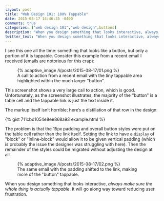 ```yaml
---
layout: post
title: "Web Design 101: 100% Tappable"
date: 2015-08-17 14:46:35 -0400
comments: true
categories: ["web design 101","web design",buttons]
description: "When you design something that looks interactive, always make sure the whole thing is actually tappable."
twitter_text: "When you design something that looks interactive, always make sure the whole thing is actually tappable."
---
```


I see this one all the time: something that looks like a button, but only a portion of it is tappable. Consider this example from a recent email I received (emails are notorious for this crap):

<figure id="fig-2015-08-17-01" class="media-container">{% adaptive_image /i/posts/2015-08-17/01.png %}<figcaption>A call to action from a recent email with the tiny tappable area highlighted within the much larger "button".</figcaption></figure>

This screenshot shows a very large call to action, which is good. Unfortunately, as the screenshot illustrates, the majority of the "button" is a table cell and the tappable link is just the text inside it.

The markup itself isn’t horrible; here’s a distillation of that row in the design:

{% gist 711cbd1054e8ee868a93 example.html %}

The problem is that the 15px padding and overall button styles were put on the table cell rather than the link itself. Setting the link to have a `display` of "block" or "inline-block" would allow it to be given vertical padding (which is probably the issue the designer was struggling with here). Then the remainder of the styles could be migrated without adjusting the design at all.

<figure id="fig-2015-08-17-02" class="media-container">{% adaptive_image /i/posts/2015-08-17/02.png %}<figcaption>The same email with the padding shifted to the link, making more of the "button" tappable.</figcaption></figure>

When you design something that looks interactive, *always make sure the whole thing is actually tappable*. It will go along way toward reducing user frustration.
